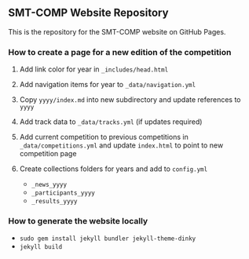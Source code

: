 SMT-COMP Website Repository
---------------------------

This is the repository for the SMT-COMP website on GitHub Pages.

### How to create a page for a new edition of the competition

1. Add link color for year in `_includes/head.html`

2. Add navigation items for year to `_data/navigation.yml`

3. Copy `yyyy/index.md` into new subdirectory and update references to `yyyy`

4. Add track data to `_data/tracks.yml` (if updates required)

5. Add current competition to previous competitions in `_data/competitions.yml`
   and update `index.html` to point to new competition page

6. Create collections folders for years and add to `config.yml`
   - `_news_yyyy`
   - `_participants_yyyy`
   - `_results_yyyy`


### How to generate the website locally

 * `sudo gem install jekyll bundler jekyll-theme-dinky`
 * `jekyll build`
